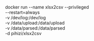 docker run --name xlsx2csv --privileged \
    --restart=always \
    -v /dev/log:/dev/log \
    -v /data/upload:/data/upload \
    -v /data/parsed:/data/parsed\
    -d pihizi/xlsx2csv
